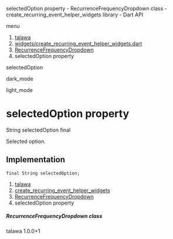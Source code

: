 




selectedOption property - RecurrenceFrequencyDropdown class - create\_recurring\_event\_helper\_widgets library - Dart API







menu

1. [talawa](../../index.html)
2. [widgets/create\_recurring\_event\_helper\_widgets.dart](../../widgets_create_recurring_event_helper_widgets/widgets_create_recurring_event_helper_widgets-library.html)
3. [RecurrenceFrequencyDropdown](../../widgets_create_recurring_event_helper_widgets/RecurrenceFrequencyDropdown-class.html)
4. selectedOption property

selectedOption


dark\_mode

light\_mode




# selectedOption property


String
selectedOption
final

Selected option.


## Implementation

```
final String selectedOption;
```

 


1. [talawa](../../index.html)
2. [create\_recurring\_event\_helper\_widgets](../../widgets_create_recurring_event_helper_widgets/widgets_create_recurring_event_helper_widgets-library.html)
3. [RecurrenceFrequencyDropdown](../../widgets_create_recurring_event_helper_widgets/RecurrenceFrequencyDropdown-class.html)
4. selectedOption property

##### RecurrenceFrequencyDropdown class





talawa
1.0.0+1






